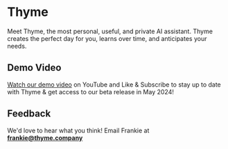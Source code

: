 # Thyme
Meet Thyme, the most personal, useful, and private AI assistant. Thyme creates the perfect day for you, learns over time, and anticipates your needs.

## Demo Video
[Watch our demo video](https://www.youtube.com/@thyme-ai) on YouTube and Like & Subscribe to stay up to date with Thyme & get access to our beta release in May 2024!

## Feedback 
We'd love to hear what you think! Email Frankie at **frankie@thyme.company**